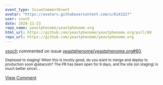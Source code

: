 ```yaml
---
event_type: IssueCommentEvent
avatar: "https://avatars.githubusercontent.com/u/814322?"
user: vsoch
date: 2020-11-23
repo_name: yeastphenome/yeastphenome.org
html_url: https://github.com/yeastphenome/yeastphenome.org/pull/60
repo_url: https://github.com/yeastphenome/yeastphenome.org
---
```


<a href='https://github.com/vsoch' target='_blank'>vsoch</a> commented on issue <a href='https://github.com/yeastphenome/yeastphenome.org/pull/60' target='_blank'>yeastphenome/yeastphenome.org#60</a>.

<small>Deployed to staging! When this is mostly good, do you want to merge and deploy to production soon @abarysh? The PR has been open for 9 days, and the site (on staging) is much better since!...</small>

<a href='https://github.com/yeastphenome/yeastphenome.org/pull/60' target='_blank'>View Comment</a>